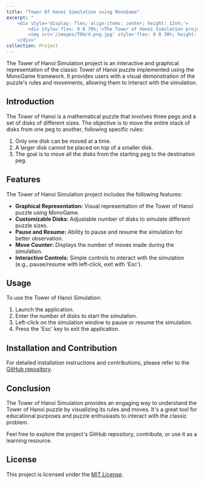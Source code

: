 ```yaml
---
title: "Tower Of Hanoi Simulation using MonoGame"
excerpt: "
    <div style='display: flex; align-items: center; height: 12vh;'>
        <div style='flex: 0 0 70%;'>The Tower of Hanoi Simulation project is an interactive and graphical representation of the classic Tower of Hanoi puzzle implemented using the MonoGame framework.</div>
        <img src='/images/TOH/4.png.jpg' style='flex: 0 0 30%; height: 100%; object-fit: contain; margin-left: 1px;'>
    </div>"
collection: Project
---
```


The Tower of Hanoi Simulation project is an interactive and graphical representation of the classic Tower of Hanoi puzzle implemented using the MonoGame framework. It provides users with a visual demonstration of the puzzle's rules and movements, allowing them to interact with the simulation.

## Introduction

The Tower of Hanoi is a mathematical puzzle that involves three pegs and a set of disks of different sizes. The objective is to move the entire stack of disks from one peg to another, following specific rules:

  1. Only one disk can be moved at a time.
  2. A larger disk cannot be placed on top of a smaller disk.
  3. The goal is to move all the disks from the starting peg to the destination peg.

## Features

The Tower of Hanoi Simulation project includes the following features:

  - **Graphical Representation:** Visual representation of the Tower of Hanoi puzzle using MonoGame.
  - **Customizable Disks:** Adjustable number of disks to simulate different puzzle sizes.
  - **Pause and Resume:** Ability to pause and resume the simulation for better observation.
  - **Move Counter:** Displays the number of moves made during the simulation.
  - **Interactive Controls:** Simple controls to interact with the simulation (e.g., pause/resume with left-click, exit with 'Esc').

## Usage

To use the Tower of Hanoi Simulation:

  1. Launch the application.
  2. Enter the number of disks to start the simulation.
  3. Left-click on the simulation window to pause or resume the simulation.
  4. Press the 'Esc' key to exit the application.

## Installation and Contribution

For detailed installation instructions and contributions, please refer to the [GitHub repository](https://github.com/Sujan804/TowerOfHanoiSimulator).

## Conclusion

The Tower of Hanoi Simulation provides an engaging way to understand the Tower of Hanoi puzzle by visualizing its rules and moves. It's a great tool for educational purposes and puzzle enthusiasts to interact with the classic problem.

Feel free to explore the project's GitHub repository, contribute, or use it as a learning resource.

## License

This project is licensed under the [MIT License](https://opensource.org/licenses/MIT).
